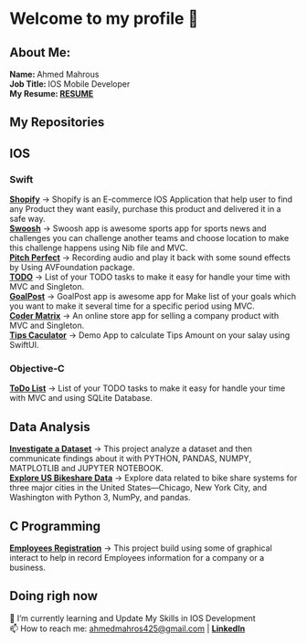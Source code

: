 <!--
**ma7ros/ma7ros** is a ✨ _special_ ✨ repository because its `README.md` (this file) appears on your GitHub profile.

Here are some ideas to get you started:

- 🔭 I’m currently working on ...
- 🌱 I’m currently learning ...
- 👯 I’m looking to collaborate on ...
- 🤔 I’m looking for help with ...
- 💬 Ask me about ...
- 📫 How to reach me: ...
- 😄 Pronouns: ...
- ⚡ Fun fact: ...
-->

# Welcome to my profile 👋

## About Me:
  <b> Name: </b> Ahmed Mahrous </br>
  <b> Job Title: </b> IOS Mobile Developer </br>
  <b>My Resume: <a href="https://drive.google.com/file/d/166GT1fxHQn7uNS1I9raz9gMB7FnpfWo_/view?usp=sharing">RESUME</a></b>
  </br>

## My Repositories
 
 ## IOS
 
   ### Swift
 <a href="https://github.com/ma7ros/ShopifyApp"><b>Shopify</b></a> -> Shopify is an E-commerce IOS Application that help user to find any Product they want easily, purchase this product and delivered it in a safe way.</br>
 <a href="https://github.com/ma7ros/SwooshApp"><b>Swoosh</b></a> -> Swoosh app is awesome sports app for sports news and challenges you can challenge another teams and choose location to make this challenge happens using Nib file and MVC.</br>
 <a href="https://github.com/ma7ros/Pitch-Perfect"><b>Pitch Perfect</b></a> -> Recording audio and play it back with some sound effects by Using AVFoundation package.</br>
 <a href="https://github.com/ma7ros/TODO"><b>TODO</b></a> -> List of your TODO tasks to make it easy for handle your time with MVC and Singleton.</br>
 <a href="https://github.com/ma7ros/GoalPost_app"><b>GoalPost</b></a> -> GoalPost app is awesome app for Make list of your goals which you want to make it several time for a specific period using MVC.</br>
 <a href="https://github.com/ma7ros/Coder_Matrix"><b>Coder Matrix</b></a> -> An online store app for selling a company product with MVC and Singleton.</br>
 <a href="https://github.com/ma7ros/Tips-Calculator"><b>Tips Caculator</b></a> -> Demo App to calculate Tips Amount on your salay using SwiftUI.</br>
   ### Objective-C
 <a href="https://github.com/ma7ros/ToDo-List"><b>ToDo List</b></a> -> List of your TODO tasks to make it easy for handle your time with MVC and using SQLite Database.</br>
  <!--=======================================================================================================================================================-->
## Data Analysis
<a href="https://github.com/ma7ros/Investigate_a_Dataset"><b>Investigate a Dataset</b></a> -> This project analyze a dataset and then communicate findings about it with PYTHON, PANDAS, NUMPY, MATPLOTLIB and JUPYTER NOTEBOOK.</br>
<a href="https://github.com/ma7ros/US_Bikeshare_Project"><b>Explore US Bikeshare Data</b></a> -> Explore data related to bike share systems for three major cities in the United States—Chicago, New York City, and Washington with Python 3, NumPy, and pandas.</br>

## C Programming
<a href="https://github.com/ma7ros/Employees-Registration"><b>Employees Registration</b></a> -> This project build using some of graphical interact to help in record Employees information for a company or a business.</br>

## Doing righ now 
🌱 I’m currently learning and Update My Skills in IOS Development </br>
📫 How to reach me: ahmedmahros425@gmail.com | <a href="https://www.linkedin.com/in/a-ma7rous/"><b>LinkedIn</b></a>
